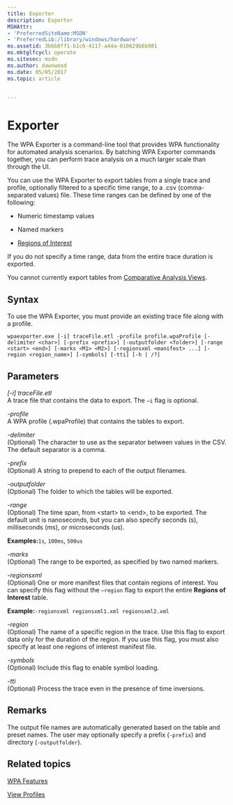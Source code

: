 ```yaml
---
title: Exporter
description: Exporter
MSHAttr:
- 'PreferredSiteName:MSDN'
- 'PreferredLib:/library/windows/hardware'
ms.assetid: 3b6b8ff1-b1c6-4117-a44a-010629b6b981
ms.mktglfcycl: operate
ms.sitesec: msdn
ms.author: dawnwood
ms.date: 05/05/2017
ms.topic: article


---
```


# Exporter


The WPA Exporter is a command-line tool that provides WPA functionality for automated analysis scenarios. By batching WPA Exporter commands together, you can perform trace analysis on a much larger scale than through the UI.

You can use the WPA Exporter to export tables from a single trace and profile, optionally filtered to a specific time range, to a .csv (comma-separated values) file. These time ranges can be defined by one of the following:

-   Numeric timestamp values

-   Named markers

-   [Regions of Interest](regions-of-interest.md)

If you do not specify a time range, data from the entire trace duration is exported.

You cannot currently export tables from [Comparative Analysis Views](comparative-analysis-views.md).

## Syntax


To use the WPA Exporter, you must provide an existing trace file along with a profile.

`wpaexporter.exe [-i] traceFile.etl -profile profile.wpaProfile [-delimiter <char>] [-prefix <prefix>] [-outputfolder <folder>] [-range <start> <end>] [-marks <M1> <M2>] [-regionsxml <manifest> ...] [-region <region_name>] [-symbols] [-tti] [-h | /?]`

## Parameters


<a href="" id="--i--tracefile-etl"></a>*\[-i\] traceFile.etl*  
A trace file that contains the data to export. The `–i` flag is optional.

<a href="" id="-profile"></a>*-profile*  
A WPA profile (.wpaProfile) that contains the tables to export.

<a href="" id="-delimiter"></a>*-delimiter*  
(Optional) The character to use as the separator between values in the CSV. The default separator is a comma.

<a href="" id="-prefix"></a>*-prefix*  
(Optional) A string to prepend to each of the output filenames.

<a href="" id="-outputfolder"></a>*-outputfolder*  
(Optional) The folder to which the tables will be exported.

<a href="" id="-range"></a>*-range*  
(Optional) The time span, from &lt;start&gt; to &lt;end&gt;, to be exported. The default unit is nanoseconds, but you can also specify seconds (s), milliseconds (ms), or microseconds (us).

**Examples:**`1s`, `100ms`, `500us`

<a href="" id="-marks"></a>*-marks*  
(Optional) The range to be exported, as specified by two named markers.

<a href="" id="-regionsxml"></a>*-regionsxml*  
(Optional) One or more manifest files that contain regions of interest. You can specify this flag without the `–region` flag to export the entire **Regions of Interest** table.

**Example:**`-regionsxml regionsxml1.xml regionsxml2.xml`

<a href="" id="-region"></a>*-region*  
(Optional) The name of a specific region in the trace. Use this flag to export data only for the duration of the region. If you use this flag, you must also specify at least one regions of interest manifest file.

<a href="" id="-symbols"></a>*-symbols*  
(Optional) Include this flag to enable symbol loading.

<a href="" id="-tti"></a>*-tti*  
(Optional) Process the trace even in the presence of time inversions.

## Remarks


The output file names are automatically generated based on the table and preset names. The user may optionally specify a prefix (`-prefix`) and directory (`-outputfolder`).

## Related topics


[WPA Features](wpa-features.md)

[View Profiles](view-profiles.md)

 

 







